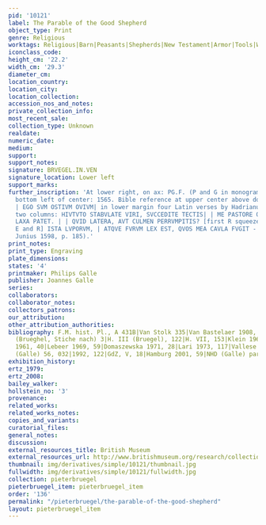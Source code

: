 ```yaml
---
pid: '10121'
label: The Parable of the Good Shepherd
object_type: Print
genre: Religious
worktags: Religious|Barn|Peasants|Shepherds|New Testament|Armor|Tools|Weaponry
iconclass_code:
height_cm: '22.2'
width_cm: '29.3'
diameter_cm:
location_country:
location_city:
location_collection:
accession_nos_and_notes:
private_collection_info:
most_recent_sale:
collection_type: Unknown
realdate:
numeric_date:
medium:
support:
support_notes:
signature: BRVEGEL.IN.VEN
signature_location: Lower left
support_marks:
further_inscription: 'At lower right, on ax: PG.F. (P and G in monogram)| dated at
  bottom left of center: 1565. Bible reference at upper center above door: .IOHA.10.
  | EGO SVM OSTIVM OVIVM| in lower margin four Latin verses by Hadrianus Junius in
  two columns: HIVTVTO STABVLATE VIRI, SVCCEDITE TECTIS| | ME PASTORE OVIVM, IANVA
  LAXA PATET. | | QVID LATERA, AVT CULMEN PERRVMPITIS? [first R squeezed in between
  E and R] ISTA LVPORVM, | ATQVE FVRVM LEX EST, QVOS MEA CAVLA FVGIT - HAD. IVN (see
  Junius 1598, p. 185).'
print_notes:
print_type: Engraving
plate_dimensions:
states: '4'
printmaker: Philips Galle
publisher: Joannes Galle
series:
collaborators:
collaborator_notes:
collectors_patrons:
our_attribution:
other_attribution_authorities:
bibliography: F.M. hist. Pl., A 431B|Van Stolk 335|Van Bastelaer 1908, 122|Wurzbach
  (Brueghel, Stiche nach) 3|H. III (Bruegel), 122|H. VII, 153|Klein 1963, 63|Feinblatt
  1961, 40|Lebeer 1969, 59|Domaszewska 1971, 28|Lari 1973, 117|Vallese 1979, 73|TIB
  (Galle) 56, 032|1992, 122|GdZ, V, 18|Hamburg 2001, 59|NHD (Galle) part II, 146
exhibition_history:
ertz_1979:
ertz_2008:
bailey_walker:
hollstein_no: '3'
provenance:
related_works:
related_works_notes:
copies_and_variants:
curatorial_files:
general_notes:
discussion:
external_resources_title: British Museum
external_resources_url: http://www.britishmuseum.org/research/collection_online/collection_object_details.aspx
thumbnail: img/derivatives/simple/10121/thumbnail.jpg
fullwidth: img/derivatives/simple/10121/fullwidth.jpg
collection: pieterbruegel
pieterbruegel_item: pieterbruegel_item
order: '136'
permalink: "/pieterbruegel/the-parable-of-the-good-shepherd"
layout: pieterbruegel_item
---
```

